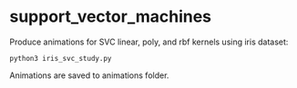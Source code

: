 # support_vector_machines

Produce animations for SVC linear, poly, and rbf kernels using iris dataset:
```
python3 iris_svc_study.py
```
Animations are saved to animations folder.
